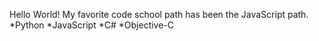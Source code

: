 Hello World!
My favorite code school path has been the JavaScript path.
*Python
*JavaScript
*C#
*Objective-C
